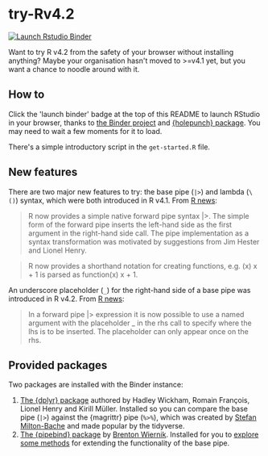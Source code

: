 
# try-Rv4.2

<!-- badges: start -->
[![Launch Rstudio Binder](http://mybinder.org/badge_logo.svg)](https://mybinder.org/v2/gh/matt-dray/try-Rv4.2/main?urlpath=rstudio)
<!-- badges: end -->

Want to try R v4.2 from the safety of your browser without installing anything? Maybe your organisation hasn't moved to >=v4.1 yet, but you want a chance to noodle around with it. 

## How to

Click the 'launch binder' badge at the top of this README to launch RStudio in your browser, thanks to [the Binder project](https://mybinder.org/) and [{holepunch} package](https://github.com/karthik/holepunch). You may need to wait a few moments for it to load.

There's a simple introductory script in the `get-started.R` file.

## New features

There are two major new features to try: the base pipe (`|>`) and lambda (`\()`) syntax, which were both introduced in R v4.1. From [R news](https://cran.r-project.org/doc/manuals/r-devel/NEWS.html):

> R now provides a simple native forward pipe syntax |>. The simple form of the forward pipe inserts the left-hand side as the first argument in the right-hand side call. The pipe implementation as a syntax transformation was motivated by suggestions from Jim Hester and Lionel Henry.

> R now provides a shorthand notation for creating functions, e.g. \(x) x + 1 is parsed as function(x) x + 1.

An underscore placeholder (`_`) for the right-hand side of a base pipe was introduced in R v4.2. From [R news](https://cran.r-project.org/doc/manuals/r-devel/NEWS.html):

> In a forward pipe |> expression it is now possible to use a named argument with the placeholder _ in the rhs call to specify where the lhs is to be inserted. The placeholder can only appear once on the rhs.

## Provided packages

Two packages are installed with the Binder instance:

1. [The {dplyr} package](https://dplyr.tidyverse.org/) authored by Hadley Wickham, Romain François, Lionel Henry and Kirill Müller. Installed so you can compare the base pipe (`|>`) against the {magrittr} pipe (`%>%`), which was created by [Stefan Milton-Bache](https://stefanbache.dk/) and made popular by the tidyverse.
2. [The {pipebind} package](https://cran.r-project.org/package=pipebind) by [Brenton Wiernik](https://wiernik.org/). Installed for you to [explore some methods](https://github.com/bwiernik/pipebind/blob/main/README.md) for extending the functionality of the base pipe.
